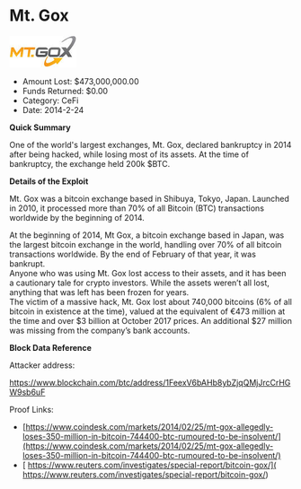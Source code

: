 # Mt. Gox
![Mt. Gox](/rektimages/Mt.-Gox.png)
- Amount Lost: $473,000,000.00
- Funds Returned: $0.00
- Category: CeFi
- Date: 2014-2-24

**Quick Summary**

One of the world's largest exchanges, Mt. Gox, declared bankruptcy in 2014 after being hacked, while losing most of its assets. At the time of bankruptcy, the exchange held 200k $BTC.

  


 **Details of the Exploit**

Mt. Gox was a bitcoin exchange based in Shibuya, Tokyo, Japan. Launched in 2010, it processed more than 70% of all Bitcoin (BTC) transactions worldwide by the beginning of 2014.

At the beginning of 2014, Mt Gox, a bitcoin exchange based in Japan, was the largest bitcoin exchange in the world, handling over 70% of all bitcoin transactions worldwide. By the end of February of that year, it was bankrupt.  
Anyone who was using Mt. Gox lost access to their assets, and it has been a cautionary tale for crypto investors. While the assets weren’t all lost, anything that was left has been frozen for years.  
The victim of a massive hack, Mt. Gox lost about 740,000 bitcoins (6% of all bitcoin in existence at the time), valued at the equivalent of €473 million at the time and over $3 billion at October 2017 prices. An additional $27 million was missing from the company’s bank accounts.

  


 **Block Data Reference**

Attacker address:

https://www.blockchain.com/btc/address/1FeexV6bAHb8ybZjqQMjJrcCrHGW9sb6uF


Proof Links:
- [https://www.coindesk.com/markets/2014/02/25/mt-gox-allegedly-loses-350-million-in-bitcoin-744400-btc-rumoured-to-be-insolvent/](https://www.coindesk.com/markets/2014/02/25/mt-gox-allegedly-loses-350-million-in-bitcoin-744400-btc-rumoured-to-be-insolvent/)
- [ https://www.reuters.com/investigates/special-report/bitcoin-gox/]( https://www.reuters.com/investigates/special-report/bitcoin-gox/)


